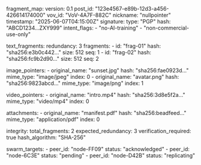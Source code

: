 fragment_map:
  version: 0.1
  post_id: "123e4567-e89b-12d3-a456-426614174000"
  vov_id: "VoV-4A7F-882C"
  nickname: "nullpointer"
  timestamp: "2025-06-07T04:15:00Z"
  signature:
    type: "PGP"
    hash: "ABCD1234...ZXY999"
  intent_flags:
    - "no-AI-training"
    - "non-commercial-use-only"

  text_fragments:
    redundancy: 3
    fragments:
      - id: "frag-01"
        hash: "sha256:e3b0c442..."
        size: 512
        seq: 1
      - id: "frag-02"
        hash: "sha256:fc9b2d90..."
        size: 512
        seq: 2

  image_pointers:
    - original_name: "sunset.jpg"
      hash: "sha256:fae0923d..."
      mime_type: "image/jpeg"
      index: 0
    - original_name: "avatar.png"
      hash: "sha256:9823abcd..."
      mime_type: "image/png"
      index: 1

  video_pointers:
    - original_name: "intro.mp4"
      hash: "sha256:3d8e5f2a..."
      mime_type: "video/mp4"
      index: 0

  attachments:
    - original_name: "manifest.pdf"
      hash: "sha256:beadfeed..."
      mime_type: "application/pdf"
      index: 0

  integrity:
    total_fragments: 2
    expected_redundancy: 3
    verification_required: true
    hash_algorithm: "SHA-256"

  swarm_targets:
    - peer_id: "node-FF09"
      status: "acknowledged"
    - peer_id: "node-6C3E"
      status: "pending"
    - peer_id: "node-D42B"
      status: "replicating"
